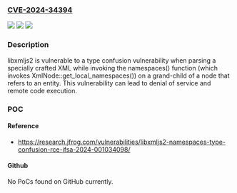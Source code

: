 ### [CVE-2024-34394](https://cve.mitre.org/cgi-bin/cvename.cgi?name=CVE-2024-34394)
![](https://img.shields.io/static/v1?label=Product&message=n%2Fa&color=blue)
![](https://img.shields.io/static/v1?label=Version&message=n%2Fa&color=blue)
![](https://img.shields.io/static/v1?label=Vulnerability&message=n%2Fa&color=brighgreen)

### Description

libxmljs2 is vulnerable to a type confusion vulnerability when parsing a specially crafted XML while invoking the namespaces() function (which invokes XmlNode::get_local_namespaces()) on a grand-child of a node that refers to an entity. This vulnerability can lead to denial of service and remote code execution.

### POC

#### Reference
- https://research.jfrog.com/vulnerabilities/libxmljs2-namespaces-type-confusion-rce-jfsa-2024-001034098/

#### Github
No PoCs found on GitHub currently.

